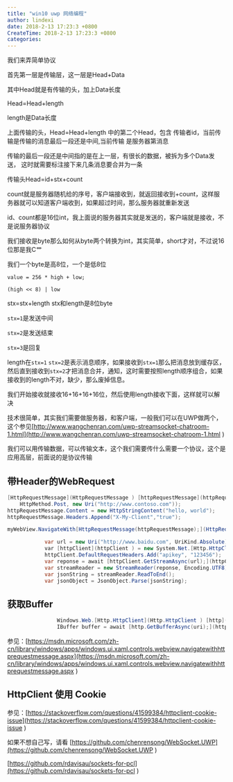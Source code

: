 ```yaml
---
title: "win10 uwp 网络编程"
author: lindexi
date: 2018-2-13 17:23:3 +0800
CreateTime: 2018-2-13 17:23:3 +0800
categories: 
---
```



<!--more-->



<div id="toc"></div>
<!-- csdn -->

 我们来弄简单协议
 
 首先第一层是传输层，这一层是Head+Data
 
 其中Head就是有传输的头，加上Data长度
 
 Head=Head+length
 
 length是Data长度
 
 上面传输的头，Head=Head+length 中的第二个Head，包含
 传输者id，当前传输是传输的消息最后一段还是中间,当前传输
 是服务器第消息
 
 传输的最后一段还是中间指的是在上一层，有很长的数据，被拆为多个Data发送，
 这时就需要标注接下来几条消息要合并为一条
 
 传输头Head=id+stx+count
 
 count就是服务器随机给的序号，客户端接收到，就返回接收到+count，这样服务器就可以知道客户端收到，如果超过时间，那么服务器就重新发送
 
 id、count都是16位int，我上面说的服务器其实就是发送的，客户端就是接收，不是说服务器协议
 
 我们接收是byte那么如何从byte两个转换为int，其实简单，short才对，不过说16位那是我C艹
 
 我们一个byte是高8位，一个是低8位
 
 `value = 256 * high + low;`
 
 `(high << 8) | low`
 
 stx=stx+length stx和length是8位byte
 
 `stx=1`是发送中间
 
 `stx=2`是发送结束
 
 `stx=3`是回复
 
 length在`stx=1` `stx=2`是表示消息顺序，如果接收到`stx=1`那么把消息放到缓存区，然后直到接收到`stx=2`才把消息合并，通知，这时需要按照length顺序组合，如果接收到的length不对，缺少，那么废掉信息。
 
 
 我们开始接收就接收16+16+16+16位，然后使用length接收下面，这样就可以解决

技术很简单，其实我们需要做服务器，和客户端，一般我们可以在UWP做两个，这个参见[http://www.wangchenran.com/uwp-streamsocket-chatroom-1.html](http://www.wangchenran.com/uwp-streamsocket-chatroom-1.html )
 
我们可以用传输数据，可以传输文本，这个我们需要传什么需要一个协议，这个是应用高层，前面说的是协议传输

## 带Header的WebRequest

```csharp
[HttpRequestMessage](HttpRequestMessage ) [httpRequestMessage](httpRequestMessage ) = new [HttpRequestMessage(](HttpRequestMessage( )
    HttpMethod.Post, new Uri("http://www.contoso.com"));
httpRequestMessage.Content = new HttpStringContent("hello, world");
httpRequestMessage.Headers.Append("X-My-Client","true");

myWebView.NavigateWith[HttpRequestMessage(httpRequestMessage);](HttpRequestMessage(httpRequestMessage); )
```

```csharp
            var url = new Uri("http://www.baidu.com", UriKind.Absolute);
            var [httpClient](httpClient ) = new System.Net.[Http.HttpClient();](Http.HttpClient(); )
            httpClient.DefaultRequestHeaders.Add("apikey", "123456");
            var reponse = await [httpClient.GetStreamAsync(url);](httpClient.GetStreamAsync(url); )
            var streamReader = new StreamReader(reponse, Encoding.UTF8);
            var jsonString = streamReader.ReadToEnd();
            var jsonObject = JsonObject.Parse(jsonString);
```

## 获取Buffer

```csharp
                Windows.Web.[Http.HttpClient](Http.HttpClient ) [http](http ) = new Windows.Web.[Http.HttpClient();](Http.HttpClient(); )
                IBuffer buffer = await [http.GetBufferAsync(uri);](http.GetBufferAsync(uri); )

```

参见：[https://msdn.microsoft.com/zh-cn/library/windows/apps/windows.ui.xaml.controls.webview.navigatewithhttprequestmessage.aspx](https://msdn.microsoft.com/zh-cn/library/windows/apps/windows.ui.xaml.controls.webview.navigatewithhttprequestmessage.aspx )




 
 

## HttpClient 使用 Cookie 

参见：[https://stackoverflow.com/questions/41599384/httpclient-cookie-issue](https://stackoverflow.com/questions/41599384/httpclient-cookie-issue )

如果不想自己写，请看 [https://github.com/chenrensong/WebSocket.UWP](https://github.com/chenrensong/WebSocket.UWP )

[https://github.com/rdavisau/sockets-for-pcl](https://github.com/rdavisau/sockets-for-pcl )
